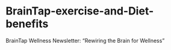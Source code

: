 # BrainTap-exercise-and-Diet-benefits
BrainTap Wellness Newsletter: “Rewiring the Brain for Wellness”
